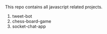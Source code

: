 This repo contains all javascript related projects.

1) tweet-bot
2) chess-board-game
3) socket-chat-app
